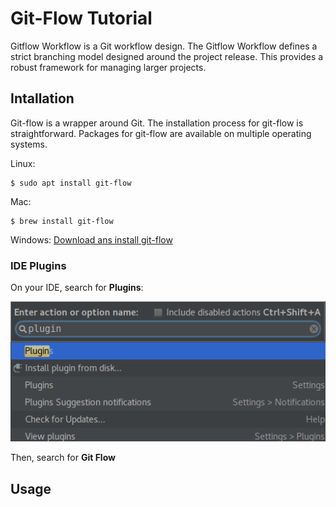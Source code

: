 # Git-Flow Tutorial

Gitflow Workflow is a Git workflow design. The Gitflow Workflow defines a strict branching model designed around the project release. This provides a robust framework for managing larger projects.  

## Intallation

Git-flow is a wrapper around Git. The installation process for git-flow is straightforward. Packages for git-flow are available on multiple operating systems. 

Linux:
```shell
$ sudo apt install git-flow
```

Mac:
```shell
$ brew install git-flow
```

Windows: [Download ans install git-flow](https://git-scm.com/download/win)

### IDE Plugins

On your IDE, search for __Plugins__: 

![alt text](images/plugins.png "Plugins search")

Then, search for __Git Flow__

## Usage

